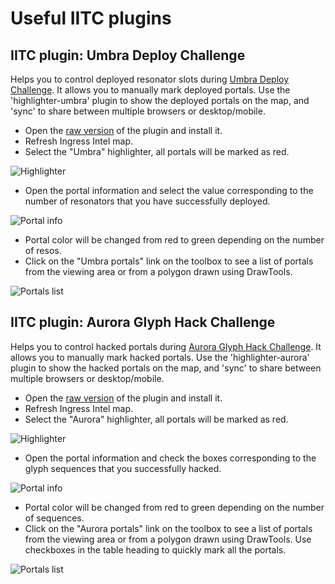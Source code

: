 # Useful IITC plugins

## IITC plugin: Umbra Deploy Challenge

Helps you to control deployed resonator slots during [Umbra Deploy Challenge](https://community.ingress.com/en/discussion/7779/umbra-deploy-challenge). It allows you to manually mark deployed portals. Use the 'highlighter-umbra' plugin to show the deployed portals on the map, and 'sync' to share between multiple browsers or desktop/mobile.

* Open the [raw version](https://raw.githubusercontent.com/mrDinckleman/iitc-plugins/master/umbra.user.js) of the plugin and install it.
* Refresh Ingress Intel map.
* Select the "Umbra" highlighter, all portals will be marked as red.

![Highlighter](../assets/assets/umbra-highlighter.png?raw=true)

* Open the portal information and select the value corresponding to the number of resonators that you have successfully deployed.

![Portal info](../assets/assets/umbra-portalinfo.png?raw=true)

* Portal color will be changed from red to green depending on the number of resos.
* Click on the "Umbra portals" link on the toolbox to see a list of portals from the viewing area or from a polygon drawn using DrawTools.

![Portals list](../assets/assets/umbra-polygon.png?raw=true)

## IITC plugin: Aurora Glyph Hack Challenge

Helps you to control hacked portals during [Aurora Glyph Hack Challenge](https://community.ingress.com/en/discussion/3187/aurora-glyph-hack-challenge). It allows you to manually mark hacked portals. Use the 'highlighter-aurora' plugin to show the hacked portals on the map, and 'sync' to share between multiple browsers or desktop/mobile.

* Open the [raw version](https://raw.githubusercontent.com/mrDinckleman/iitc-plugins/master/aurora.user.js) of the plugin and install it.
* Refresh Ingress Intel map.
* Select the "Aurora" highlighter, all portals will be marked as red.

![Highlighter](../assets/assets/aurora-highlighter.png?raw=true)

* Open the portal information and check the boxes corresponding to the glyph sequences that you successfully hacked.

![Portal info](../assets/assets/aurora-portalinfo.png?raw=true)

* Portal color will be changed from red to green depending on the number of sequences.
* Click on the "Aurora portals" link on the toolbox to see a list of portals from the viewing area or from a polygon drawn using DrawTools. Use checkboxes in the table heading to quickly mark all the portals.

![Portals list](../assets/assets/aurora-polygon.png?raw=true)
